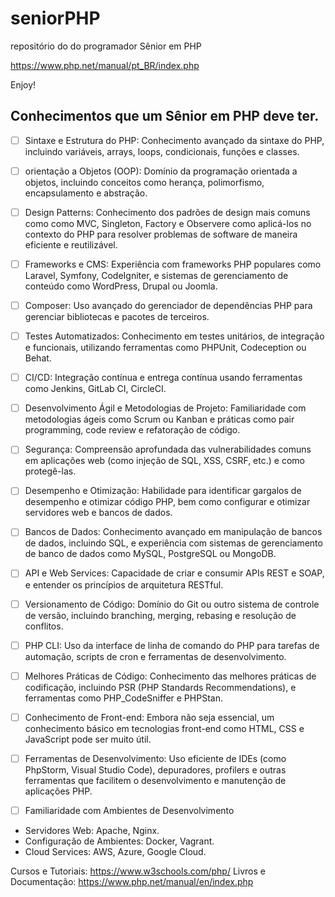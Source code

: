 # seniorPHP
repositório do do programador Sênior em PHP


https://www.php.net/manual/pt_BR/index.php



Enjoy!

## Conhecimentos que um Sênior em PHP deve ter.

- [ ] Sintaxe e Estrutura do PHP: Conhecimento avançado da sintaxe do PHP, incluindo variáveis,
arrays, loops, condicionais, funções e classes.

- [ ] orientação a Objetos (OOP): Domínio da programação orientada a objetos, incluindo conceitos
como herança, polimorfismo, encapsulamento e abstração.

- [ ] Design Patterns: Conhecimento dos padrões de design mais comuns como como MVC, Singleton,
Factory e Observere como aplicá-los no contexto do PHP para resolver problemas de software de
maneira eficiente e reutilizável.

- [ ] Frameworks e CMS: Experiência com frameworks PHP populares como Laravel, Symfony,
CodeIgniter, e sistemas de gerenciamento de conteúdo como WordPress, Drupal ou Joomla.

- [ ] Composer: Uso avançado do gerenciador de dependências PHP para gerenciar bibliotecas e
pacotes de terceiros.

- [ ] Testes Automatizados: Conhecimento em testes unitários, de integração e funcionais,
utilizando ferramentas como PHPUnit, Codeception ou Behat.

- [ ] CI/CD: Integração contínua e entrega contínua usando ferramentas como Jenkins,
GitLab CI, CircleCI.

- [ ] Desenvolvimento Ágil e Metodologias de Projeto: Familiaridade com metodologias ágeis
como Scrum ou Kanban e práticas como pair programming, code review e refatoração de código.

- [ ] Segurança: Compreensão aprofundada das vulnerabilidades comuns em aplicações web
(como injeção de SQL, XSS, CSRF, etc.) e como protegê-las.

- [ ] Desempenho e Otimização: Habilidade para identificar gargalos de desempenho e
otimizar código PHP, bem como configurar e otimizar servidores web e bancos de dados.

- [ ] Bancos de Dados: Conhecimento avançado em manipulação de bancos de dados, incluindo SQL, e
experiência com sistemas de gerenciamento de banco de dados como MySQL, PostgreSQL ou MongoDB.

- [ ] API e Web Services: Capacidade de criar e consumir APIs REST e SOAP, e entender os
princípios de arquitetura RESTful.

- [ ] Versionamento de Código: Domínio do Git ou outro sistema de controle de versão,
incluindo branching, merging, rebasing e resolução de conflitos.

- [ ] PHP CLI: Uso da interface de linha de comando do PHP para tarefas de automação,
scripts de cron e ferramentas de desenvolvimento.

- [ ] Melhores Práticas de Código: Conhecimento das melhores práticas de codificação,
incluindo PSR (PHP Standards Recommendations), e ferramentas como PHP_CodeSniffer e PHPStan.

- [ ] Conhecimento de Front-end: Embora não seja essencial, um conhecimento básico em
tecnologias front-end como HTML, CSS e JavaScript pode ser muito útil.

- [ ] Ferramentas de Desenvolvimento: Uso eficiente de IDEs (como PhpStorm, Visual Studio Code),
depuradores, profilers e outras ferramentas que facilitem o desenvolvimento e manutenção de
aplicações PHP.


- [ ] Familiaridade com Ambientes de Desenvolvimento
- Servidores Web: Apache, Nginx.
- Configuração de Ambientes: Docker, Vagrant.
- Cloud Services: AWS, Azure, Google Cloud.

Cursos e Tutoriais: https://www.w3schools.com/php/
Livros e Documentação: https://www.php.net/manual/en/index.php


